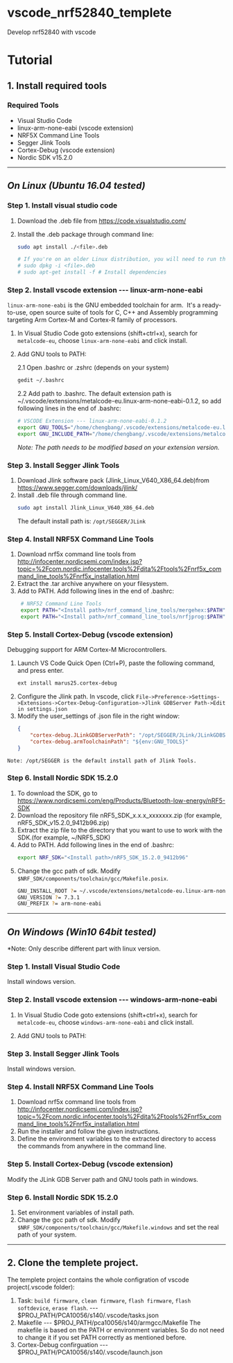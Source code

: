 # vscode_nrf52840_templete

Develop nrf52840 with vscode

# Tutorial

## 1. Install required tools

### Required Tools

- Visual Studio Code
- linux-arm-none-eabi (vscode extension)
- NRF5X Command Line Tools
- Segger Jlink Tools
- Cortex-Debug (vscode extension)
- Nordic SDK v15.2.0
  
---

## *On Linux (Ubuntu 16.04 tested)*

### Step 1. Install visual studio code

1.  Download the .deb file from https://code.visualstudio.com/

2. Install the .deb package through command line:

   ```bash
   sudo apt install ./<file>.deb
   
   # If you're on an older Linux distribution, you will need to run this instead:
   # sudo dpkg -i <file>.deb
   # sudo apt-get install -f # Install dependencies
   ```

### Step 2. Install vscode extension --- linux-arm-none-eabi 

`linux-arm-none-eabi` is the GNU embedded toolchain for arm.  It's a ready-to-use, open source suite of tools for C, C++ and Assembly programming targeting Arm Cortex-M and Cortex-R family of processors.

1. In Visual Studio Code goto extensions (shift+ctrl+x), search for `metalcode-eu`, choose `linux-arm-none-eabi` and click install.

2. Add GNU tools to PATH: 

    2.1  Open .bashrc or .zshrc (depends on your system)

    ```bash
    gedit ~/.bashrc
    ```

    2.2  Add path to .bashrc. The default extension path is ~/.vscode/extensions/metalcode-eu.linux-arm-none-eabi-0.1.2, so add following lines in the end of .bashrc:

    ```bash
    # VSCODE Extension --- linux-arm-none-eabi-0.1.2
    export GNU_TOOLS="/home/chengbang/.vscode/extensions/metalcode-eu.linux-arm-none-eabi-0.1.2/bin"
    export GNU_INCLUDE_PATH="/home/chengbang/.vscode/extensions/metalcode-eu.linux-arm-none-eabi-0.1.2/lib/gcc/arm-none-eabi/7.3.1/include"
    ```

    *Note: The path needs to be modified based on your extension version.*

### Step 3. Install Segger Jlink Tools
1. Download Jlink software pack (Jlink_Linux_V640_X86_64.deb)from https://www.segger.com/downloads/jlink/
2. Install .deb file through command line. 
   ```bash
   sudo apt install Jlink_Linux_V640_X86_64.deb
   ```
   The default install path is: `/opt/SEGGER/JLink`

### Step 4. Install NRF5X Command Line Tools
1. Download nrf5x command line tools from http://infocenter.nordicsemi.com/index.jsp?topic=%2Fcom.nordic.infocenter.tools%2Fdita%2Ftools%2Fnrf5x_command_line_tools%2Fnrf5x_installation.html
2. Extract the .tar archive anywhere on your filesystem.
3. Add to PATH. 
   Add following lines in the end of .bashrc:
   ```bash
    # NRF52 Command Line Tools
    export PATH="<Install path>/nrf_command_line_tools/mergehex:$PATH"
    export PATH="<Install path>/nrf_command_line_tools/nrfjprog:$PATH"
   ```
   
### Step 5. Install Cortex-Debug (vscode extension)
Debugging support for ARM Cortex-M Microcontrollers.

1. Launch VS Code Quick Open (Ctrl+P), paste the following command, and press enter.
   ```bash
   ext install marus25.cortex-debug
   ```
2. Configure the Jlink path.
In vscode, click `File->Preference->Settings->Extensions->Cortex-Debug-Configuration->Jlink GDBServer Path->Edit in settings.json`
3. Modify the user_settings of .json file in the right window:
   ```json
   {
       "cortex-debug.JLinkGDBServerPath": "/opt/SEGGER/JLink/JLinkGDBServerCLExe",
       "cortex-debug.armToolchainPath": "${env:GNU_TOOLS}"
   }
   ```
`Note: /opt/SEGGER is the default install path of Jlink Tools.`
### Step 6. Install Nordic SDK 15.2.0
1. To download the SDK, go to https://www.nordicsemi.com/eng/Products/Bluetooth-low-energy/nRF5-SDK
2. Download the repository file nRF5_SDK_x.x.x_xxxxxxx.zip (for example, nRF5_SDK_v15.2.0_9412b96.zip)
3. Extract the zip file to the directory that you want to use to work with the SDK.(for example, ~/NRF5_SDK)
4. Add to PATH.
   Add following lines in the end of .bashrc:
   ```bash
   export NRF_SDK="<Install path>/nRF5_SDK_15.2.0_9412b96"
   ```
5. Change the gcc path of sdk.
   Modify `$NRF_SDK/components/toolchain/gcc/Makefile.posix`.
   ```bash
   GNU_INSTALL_ROOT ?= ~/.vscode/extensions/metalcode-eu.linux-arm-none-eabi-0.1.2/bin/
   GNU_VERSION ?= 7.3.1
   GNU_PREFIX ?= arm-none-eabi
   ```
---

## *On Windows (Win10 64bit tested)*

*Note: Only describe different part with linux version.

### Step 1. Install Visual Studio Code

Install windows version.

### Step 2. Install vscode extension --- windows-arm-none-eabi
1. In Visual Studio Code goto extensions (shift+ctrl+x), search for `metalcode-eu`, choose `windows-arm-none-eabi` and click install.

2. Add GNU tools to  PATH: 

### Step 3. Install Segger Jlink Tools

Install windows version.

### Step 4. Install NRF5X Command Line Tools
1. Download nrf5x command line tools from http://infocenter.nordicsemi.com/index.jsp?topic=%2Fcom.nordic.infocenter.tools%2Fdita%2Ftools%2Fnrf5x_command_line_tools%2Fnrf5x_installation.html
2. Run the installer and follow the given instructions.
3. Define the environment variables to the extracted directory to access the commands from anywhere in the command line.

### Step 5. Install Cortex-Debug (vscode extension)
Modify the JLink GDB Server path and GNU tools path in windows.

### Step 6. Install Nordic SDK 15.2.0

1. Set environment variables of install path.
2. Change the gcc path of sdk.
   Modify `$NRF_SDK/components/toolchain/gcc/Makefile.windows` and set the real path of your system.

---

## 2. Clone the templete project.

The templete project contains the whole configration of vscode project(.vscode folder):
1. Task: `build firmware`, `clean firmware`, `flash firmware`, `flash softdevice`, `erase flash`. --- $PROJ_PATH/PCA10056/s140/.vscode/tasks.json
2. Makefile --- $PROJ_PATH/pca10056/s140/armgcc/Makefile
   The makefile is based on the PATH or environment variables. So do not need to change it if you set PATH correctly as mentioned before.
3. Cortex-Debug confirguation --- $PROJ_PATH/PCA10056/s140/.vscode/launch.json
   